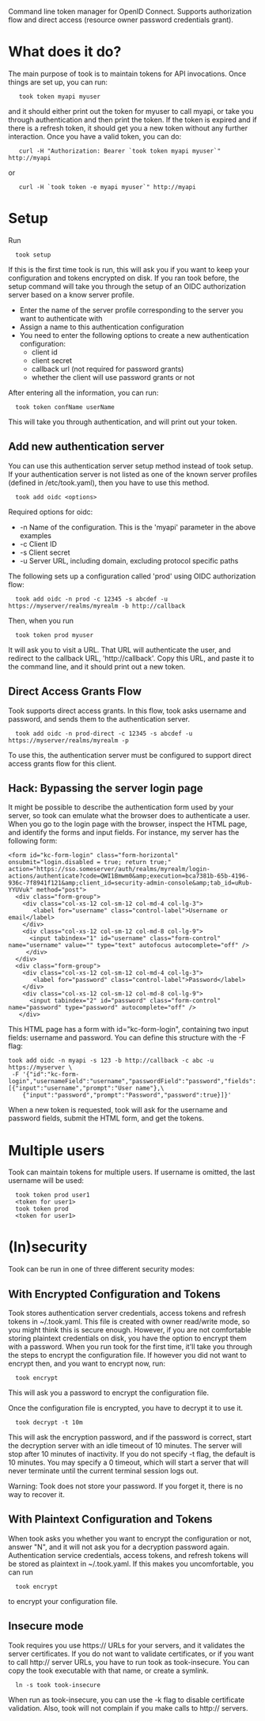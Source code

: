 Command line token manager for OpenID Connect. Supports authorization
flow and direct access (resource owner password credentials grant).

# What does it do?

The main purpose of took is to maintain tokens for API
invocations. Once things are set up, you can run:

```
   took token myapi myuser
```
and it should either print out the token for myuser to call myapi,
or take you through authentication and then print the token. If the
token is expired and if there is a refresh token, it should get you
a new token without any further interaction. Once you have a valid
token, you can do:

```
   curl -H "Authorization: Bearer `took token myapi myuser`" http://myapi
```
or
```
   curl -H `took token -e myapi myuser`" http://myapi
```


# Setup

Run

```
  took setup
```

If this is the first time took is run, this will ask you if you want
to keep your configuration and tokens encrypted on disk. If you ran
took before, the setup command will take you through the setup of an
OIDC authorization server based on a know server profile.

 * Enter the name of the server profile corresponding to the server you want to authenticate with
 * Assign a name to this authentication configuration
 * You need to enter the following options to create a new authentication configuration:
    * client id
    * client secret
    * callback url (not required for password grants)
    * whether the client will use password grants or not

After entering all the information, you can run:

```
  took token confName userName
```

This will take you through authentication, and will print out your token.


## Add new authentication server 

You can use this authentication server setup method instead of took
setup. If your authentication server is not listed as one of the known
server profiles (defined in /etc/took.yaml), then you have to use this
method.

```
  took add oidc <options>
```


Required options for oidc:
 * -n Name of the configuration. This is the 'myapi' parameter in the above examples
 * -c Client ID
 * -s Client secret
 * -u Server URL, including domain, excluding protocol specific paths


The following sets up a configuration called 'prod' using OIDC authorization flow:
```
  took add oidc -n prod -c 12345 -s abcdef -u https://myserver/realms/myrealm -b http://callback
```

Then, when you run
```
  took token prod myuser
```
It will ask you to visit a URL. That URL will authenticate the user, and redirect to the
callback URL, 'http://callback'. Copy this URL, and paste it to the command line, and it should print out a new token.

## Direct Access Grants Flow

Took supports direct access grants. In this flow, took asks username and password, and sends 
them to the authentication server.

```
  took add oidc -n prod-direct -c 12345 -s abcdef -u https://myserver/realms/myrealm -p
```
To use this, the authentication server must be configured to support 
direct access grants flow for this client.


## Hack: Bypassing the server login page

It might be possible to describe the authentication form used by your server, so took can emulate
what the browser does to authenticate a user. When you go to the login page with the browser,
inspect the HTML page, and identify the forms and input fields. For instance, my server has the following
form:
```
<form id="kc-form-login" class="form-horizontal" onsubmit="login.disabled = true; return true;" 
action="https://sso.someserver/auth/realms/myrealm/login-actions/authenticate?code=QWI1Bmwm0&amp;execution=bca7381b-65b-4196-936c-7f8941f121&amp;client_id=security-admin-console&amp;tab_id=uRub-YYUVuk" method="post">
  <div class="form-group">
    <div class="col-xs-12 col-sm-12 col-md-4 col-lg-3">
       <label for="username" class="control-label">Username or email</label>
    </div>
    <div class="col-xs-12 col-sm-12 col-md-8 col-lg-9">
      <input tabindex="1" id="username" class="form-control" name="username" value="" type="text" autofocus autocomplete="off" />
     </div>
  </div>
  <div class="form-group">
    <div class="col-xs-12 col-sm-12 col-md-4 col-lg-3">
       <label for="password" class="control-label">Password</label>
    </div>
    <div class="col-xs-12 col-sm-12 col-md-8 col-lg-9">
      <input tabindex="2" id="password" class="form-control" name="password" type="password" autocomplete="off" />
   </div>

```
This HTML page has a form with id="kc-form-login", containing two input fields: username and password. 
You can define this structure with the -F flag:

```
took add oidc -n myapi -s 123 -b http://callback -c abc -u https://myserver \
 -F '{"id":"kc-form-login","usernameField":"username","passwordField":"password","fields":[{"input":"username","prompt":"User name"},\
    {"input":"password","prompt":"Password","password":true}]}'
```

When a new token is requested, took will ask for the username and password fields, submit the HTML
form, and get the tokens.


# Multiple users 

Took can maintain tokens for multiple users. If username is omitted, the last username will be used:

```
  took token prod user1
  <token for user1>
  took token prod
  <token for user1>
```

# (In)security

Took can be run in one of three different security modes:

## With Encrypted Configuration and Tokens

Took stores authentication server credentials, access tokens and
refresh tokens in ~/.took.yaml. This file is created with owner
read/write mode, so you might think this is secure enough. However, if
you are not comfortable storing plaintext credentials on disk, you
have the option to encrypt them with a password. When you run took for
the first time, it'll take you through the steps to encrypt the
configuration file. If however you did not want to encrypt then, and
you want to encrypt now, run:

```
  took encrypt
```

This will ask you a password to encrypt the configuration file.

Once the configuration file is encrypted, you have to decrypt it to
use it.

```
  took decrypt -t 10m
```

This will ask the encryption password, and if the password is correct,
start the decryption server with an idle timeout of 10 minutes. The
server will stop after 10 minutes of inactivity. If you do not specify
-t flag, the default is 10 minutes. You may specify a 0 timeout, which
will start a server that will never terminate until the current
terminal session logs out.

Warning: Took does not store your password. If you forget it, there is
no way to recover it.

## With Plaintext Configuration and Tokens

When took asks you whether you want to encrypt the configuration or
not, answer "N", and it will not ask you for a decryption password
again. Authentication service credentials, access tokens, and refresh
tokens will be stored as plaintext in ~/.took.yaml. If this makes you
uncomfortable, you can run

```
  took encrypt
```

to encrypt your configuration file.

## Insecure mode

Took requires you use https:// URLs for your servers, and it validates
the server certificates. If you do not want to validate certificates,
or if you want to call http:// server URLs, you have to run took as
took-insecure. You can copy the took executable with that name, or
create a symlink.

```
  ln -s took took-insecure
```

When run as took-insecure, you can use the -k flag to disable
certificate validation. Also, took will not complain if you make calls
to http:// servers. 

